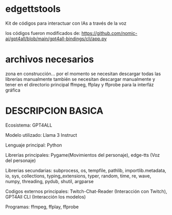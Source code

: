 # edgettstools
Kit de códigos para interactuar con IAs a través de la voz

los códigos fueron modificados de:
https://github.com/nomic-ai/gpt4all/blob/main/gpt4all-bindings/cli/app.py
# archivos necesarios
zona en construcción...
por el momento se necesitan descargar todas las librerías manualmente
también se necesitan descargar manualmente y tener en el directorio principal ffmpeg, ffplay y ffprobe para la interfáz gráfica

# DESCRIPCION BASICA

Ecosistema: GPT4ALL

Modelo utilizado: Llama 3 Instruct

Lenguaje principal: Python

Librerías principales: Pygame(Movimientos del personaje), edge-tts (Voz del personaje)

Librerias secundarias: subprocess, os, tempfile, pathlib, importlib.metadata, io, sys, collections, typing_extensions, typer, random, time, re, wave, numpy, threading, pydub, shutil, argparse

Codigos externos principales: Twitch-Chat-Reader (Interacción con Twitch), GPT4All CLI (Interacción los modelos)

Programas: ffmpeg, ffplay, ffprobe
